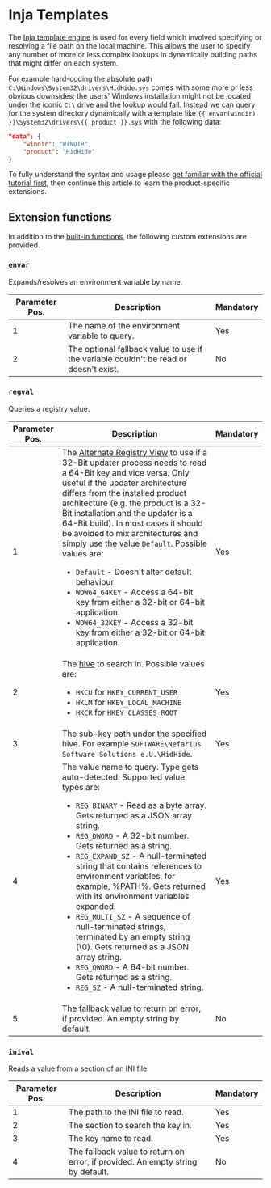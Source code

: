 # Inja Templates

The [Inja template engine](https://github.com/pantor/inja) is used for every field which involved specifying or resolving a file path on the local machine. This allows the user to specify any number of more or less complex lookups in dynamically building paths that might differ on each system.

For example hard-coding the absolute path `C:\Windows\System32\drivers\HidHide.sys` comes with some more or less obvious downsides; the users' Windows installation might not be located under the iconic `C:\` drive and the lookup would fail. Instead we can query for the system directory dynamically with a template like `{{ envar(windir) }}\System32\drivers\{{ product }}.sys` with the following data:

```json
"data": {
    "windir": "WINDIR",
    "product": "HidHide"
}
```

To fully understand the syntax and usage please [get familiar with the official tutorial first](https://github.com/pantor/inja#tutorial), then continue this article to learn the product-specific extensions.

## Extension functions

In addition to the [built-in functions](https://github.com/pantor/inja#functions), the following custom extensions are provided.

### `envar`

Expands/resolves an environment variable by name.

Parameter Pos. | Description | Mandatory
---|---|---
1 | The name of the environment variable to query. | Yes
2 | The optional fallback value to use if the variable couldn't be read or doesn't exist. | No

### `regval`

Queries a registry value.

Parameter Pos. | Description | Mandatory
---|---|---
1 | The [Alternate Registry View](https://learn.microsoft.com/en-us/windows/win32/winprog64/accessing-an-alternate-registry-view) to use if a 32-Bit updater process needs to read a 64-Bit key and vice versa. Only useful if the updater architecture differs from the installed product architecture (e.g. the product is a 32-Bit installation and the updater is a 64-Bit build). In most cases it should be avoided to mix architectures and simply use the value `Default`. Possible values are: <ul><li>`Default` - Doesn't alter default behaviour.</li><li>`WOW64_64KEY` - Access a 64-bit key from either a 32-bit or 64-bit application.</li><li>`WOW64_32KEY` - Access a 32-bit key from either a 32-bit or 64-bit application.</li></ul> | Yes
2 | The [hive](https://learn.microsoft.com/en-us/troubleshoot/windows-server/performance/windows-registry-advanced-users) to search in. Possible values are: <ul><li>`HKCU` for `HKEY_CURRENT_USER`</li><li>`HKLM` for `HKEY_LOCAL_MACHINE`</li><li>`HKCR` for `HKEY_CLASSES_ROOT`</li></ul> | Yes
3 | The sub-key path under the specified hive. For example `SOFTWARE\Nefarius Software Solutions e.U.\HidHide`. | Yes
4 | The value name to query. Type gets auto-detected. Supported value types are: <ul><li>`REG_BINARY` - Read as a byte array. Gets returned as a JSON array string.</li><li>`REG_DWORD` - A 32-bit number. Gets returned as a string.</li><li>`REG_EXPAND_SZ` - A null-terminated string that contains references to environment variables, for example, %PATH%. Gets returned with its environment variables expanded.</li><li>`REG_MULTI_SZ` - A sequence of null-terminated strings, terminated by an empty string (\0). Gets returned as a JSON array string.</li><li>`REG_QWORD` - A 64-bit number. Gets returned as a string.</li><li>`REG_SZ` - A null-terminated string.</li></ul> | Yes
5 | The fallback value to return on error, if provided. An empty string by default. | No

### `inival`

Reads a value from a section of an INI file.

Parameter Pos. | Description | Mandatory
---|---|---
1 | The path to the INI file to read. | Yes
2 | The section to search the key in. | Yes
3 | The key name to read. | Yes
4 | The fallback value to return on error, if provided. An empty string by default. | No
